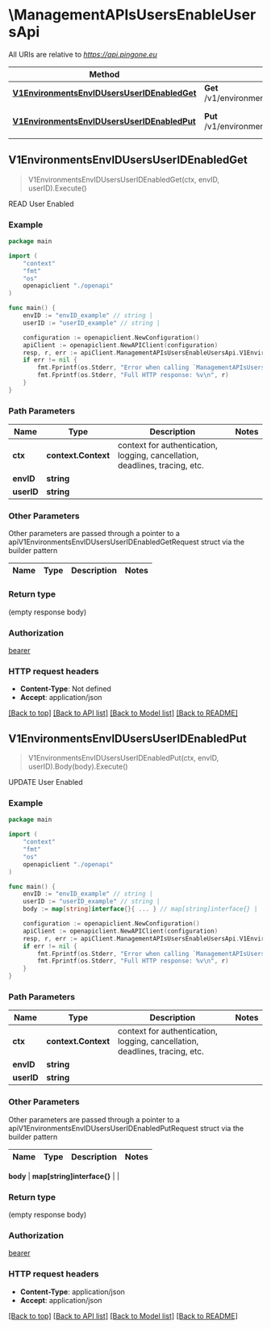 # \ManagementAPIsUsersEnableUsersApi

All URIs are relative to *https://api.pingone.eu*

Method | HTTP request | Description
------------- | ------------- | -------------
[**V1EnvironmentsEnvIDUsersUserIDEnabledGet**](ManagementAPIsUsersEnableUsersApi.md#V1EnvironmentsEnvIDUsersUserIDEnabledGet) | **Get** /v1/environments/{envID}/users/{userID}/enabled | READ User Enabled
[**V1EnvironmentsEnvIDUsersUserIDEnabledPut**](ManagementAPIsUsersEnableUsersApi.md#V1EnvironmentsEnvIDUsersUserIDEnabledPut) | **Put** /v1/environments/{envID}/users/{userID}/enabled | UPDATE User Enabled



## V1EnvironmentsEnvIDUsersUserIDEnabledGet

> V1EnvironmentsEnvIDUsersUserIDEnabledGet(ctx, envID, userID).Execute()

READ User Enabled



### Example

```go
package main

import (
    "context"
    "fmt"
    "os"
    openapiclient "./openapi"
)

func main() {
    envID := "envID_example" // string | 
    userID := "userID_example" // string | 

    configuration := openapiclient.NewConfiguration()
    apiClient := openapiclient.NewAPIClient(configuration)
    resp, r, err := apiClient.ManagementAPIsUsersEnableUsersApi.V1EnvironmentsEnvIDUsersUserIDEnabledGet(context.Background(), envID, userID).Execute()
    if err != nil {
        fmt.Fprintf(os.Stderr, "Error when calling `ManagementAPIsUsersEnableUsersApi.V1EnvironmentsEnvIDUsersUserIDEnabledGet``: %v\n", err)
        fmt.Fprintf(os.Stderr, "Full HTTP response: %v\n", r)
    }
}
```

### Path Parameters


Name | Type | Description  | Notes
------------- | ------------- | ------------- | -------------
**ctx** | **context.Context** | context for authentication, logging, cancellation, deadlines, tracing, etc.
**envID** | **string** |  | 
**userID** | **string** |  | 

### Other Parameters

Other parameters are passed through a pointer to a apiV1EnvironmentsEnvIDUsersUserIDEnabledGetRequest struct via the builder pattern


Name | Type | Description  | Notes
------------- | ------------- | ------------- | -------------



### Return type

 (empty response body)

### Authorization

[bearer](../README.md#bearer)

### HTTP request headers

- **Content-Type**: Not defined
- **Accept**: application/json

[[Back to top]](#) [[Back to API list]](../README.md#documentation-for-api-endpoints)
[[Back to Model list]](../README.md#documentation-for-models)
[[Back to README]](../README.md)


## V1EnvironmentsEnvIDUsersUserIDEnabledPut

> V1EnvironmentsEnvIDUsersUserIDEnabledPut(ctx, envID, userID).Body(body).Execute()

UPDATE User Enabled



### Example

```go
package main

import (
    "context"
    "fmt"
    "os"
    openapiclient "./openapi"
)

func main() {
    envID := "envID_example" // string | 
    userID := "userID_example" // string | 
    body := map[string]interface{}{ ... } // map[string]interface{} |  (optional)

    configuration := openapiclient.NewConfiguration()
    apiClient := openapiclient.NewAPIClient(configuration)
    resp, r, err := apiClient.ManagementAPIsUsersEnableUsersApi.V1EnvironmentsEnvIDUsersUserIDEnabledPut(context.Background(), envID, userID).Body(body).Execute()
    if err != nil {
        fmt.Fprintf(os.Stderr, "Error when calling `ManagementAPIsUsersEnableUsersApi.V1EnvironmentsEnvIDUsersUserIDEnabledPut``: %v\n", err)
        fmt.Fprintf(os.Stderr, "Full HTTP response: %v\n", r)
    }
}
```

### Path Parameters


Name | Type | Description  | Notes
------------- | ------------- | ------------- | -------------
**ctx** | **context.Context** | context for authentication, logging, cancellation, deadlines, tracing, etc.
**envID** | **string** |  | 
**userID** | **string** |  | 

### Other Parameters

Other parameters are passed through a pointer to a apiV1EnvironmentsEnvIDUsersUserIDEnabledPutRequest struct via the builder pattern


Name | Type | Description  | Notes
------------- | ------------- | ------------- | -------------


 **body** | **map[string]interface{}** |  | 

### Return type

 (empty response body)

### Authorization

[bearer](../README.md#bearer)

### HTTP request headers

- **Content-Type**: application/json
- **Accept**: application/json

[[Back to top]](#) [[Back to API list]](../README.md#documentation-for-api-endpoints)
[[Back to Model list]](../README.md#documentation-for-models)
[[Back to README]](../README.md)

